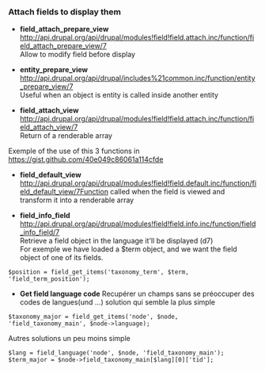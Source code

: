 ### Attach fields to display them

* **field_attach_prepare_view**   
http://api.drupal.org/api/drupal/modules!field!field.attach.inc/function/field_attach_prepare_view/7   
Allow to modify field before display


* **entity_prepare_view**    
http://api.drupal.org/api/drupal/includes%21common.inc/function/entity_prepare_view/7   
Useful when an object is entity is called inside another entity

* **field_attach_view**    
http://api.drupal.org/api/drupal/modules!field!field.attach.inc/function/field_attach_view/7   
Return of a renderable array

Exemple of the use of this 3 functions in https://gist.github.com/40e049c86061a114cfde

* **field_default_view**    
http://api.drupal.org/api/drupal/modules!field!field.default.inc/function/field_default_view/7Function       called when the field is viewed and transform it into a renderable array 

* **field_info_field**    
http://api.drupal.org/api/drupal/modules!field!field.info.inc/function/field_info_field/7   
Retrieve a field object in the language it'll be displayed (d7)   
For exemple we have loaded a $term object, and we want the field object of one of its fields. 
```
$position = field_get_items('taxonomy_term', $term, 'field_term_position');
```

* **Get field language code** 
Recupérer un champs sans se préoccuper des codes de langues(und ...)
solution qui semble la plus simple
```
$taxonomy_major = field_get_items('node', $node, 'field_taxonomy_main', $node->language);
```

Autres solutions un peu moins simple
```
$lang = field_language('node', $node, 'field_taxonomy_main');
$term_major = $node->field_taxonomy_main[$lang][0]['tid'];
```